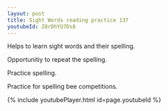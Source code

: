 ```yaml
---
layout: post
title: Sight Words reading practice 137
youtubeId: Z8rDhYU7Ds8
---
```

 
 
Helps to learn sight words and their spelling.

Opportunitiy to repeat the spelling. 

Practice spelling. 
 
Practice for spelling bee competitions. 
 
{% include youtubePlayer.html id=page.youtubeId %}
 
 
